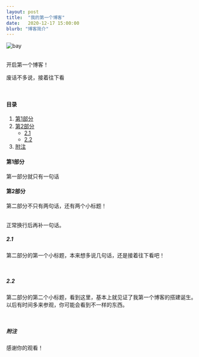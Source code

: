 ```yaml
---
layout: post
title:  "我的第一个博客"
date:   2020-12-17 15:00:00
blurb: "博客简介"
---
```


<img src="http://m.qpic.cn/psc?/V542jwcM33JMiG46ipjL2LzrxC0O9UeT/bqQfVz5yrrGYSXMvKr.cqVzCre.hCLxacsMwIbPbtDjZ5W1spvhYkMgLjTtYzs3AGbfNH0YJGCdf1z*93K8d2y4QsyYc*MiREY8mI40hUGs!/b&bo=VQhABsAP0AsBCSE!&rf=viewer_4" alt="bay" class="post-pic"/>
<br />
<br />

开启第一个博客！

废话不多说，接着往下看

<br />


#### 目录
1. [第1部分](#第1部分)
2. [第2部分](#第2部分)
    * [2.1](#2.1)
    * [2.2](#2.2)
3. [附注](#附注)

#### 第1部分
第一部分就只有一句话
<br />


#### 第2部分
第二部分不只有两句话，还有两个小标题！

<br />
正常换行后再补一句话。

<br/>

##### 2.1
第二部分的第一个小标题，本来想多说几句话，还是接着往下看吧！

<br />

##### 2.2
第二部分的第二个小标题，看到这里，基本上就见证了我第一个博客的搭建诞生。以后有时间多来参观，你可能会看到不一样的东西。

<br />


##### 附注

感谢你的观看！

